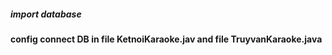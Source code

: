 ##### import database
#### config connect DB in file KetnoiKaraoke.jav and file TruyvanKaraoke.java
